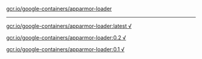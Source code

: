 [gcr.io/google-containers/apparmor-loader](https://hub.docker.com/r/anjia0532/apparmor-loader/tags/) 

----
[gcr.io/google-containers/apparmor-loader:latest √](https://hub.docker.com/r/anjia0532/apparmor-loader/tags/)

[gcr.io/google-containers/apparmor-loader:0.2 √](https://hub.docker.com/r/anjia0532/apparmor-loader/tags/)

[gcr.io/google-containers/apparmor-loader:0.1 √](https://hub.docker.com/r/anjia0532/apparmor-loader/tags/)


